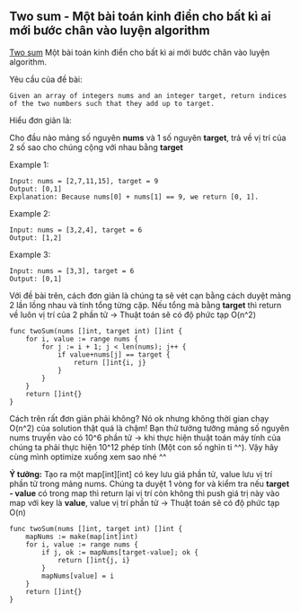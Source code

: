 ## Two sum - Một bài toán kinh điển cho bất kì ai mới bước chân vào luyện algorithm

[Two sum](https://leetcode.com/problems/two-sum/) Một bài toán kinh điển cho bất kì ai mới bước chân vào luyện algorithm.

Yêu cầu của đề bài:
```
Given an array of integers nums and an integer target, return indices of the two numbers such that they add up to target.
```
Hiểu đơn giản là:

Cho đầu nào mảng số nguyên **nums** và 1 số nguyên **target**, trả về vị trí của 2 số sao cho chúng cộng với nhau bằng **target**

Example 1:
```
Input: nums = [2,7,11,15], target = 9
Output: [0,1]
Explanation: Because nums[0] + nums[1] == 9, we return [0, 1].
```
Example 2:
```
Input: nums = [3,2,4], target = 6
Output: [1,2]
```

Example 3:
```
Input: nums = [3,3], target = 6
Output: [0,1]
```

Với đề bài trên, cách đơn giản là chúng ta sẽ vét cạn bằng cách duyệt mảng 2 lần lồng nhau và tính tổng từng cặp. Nếu tổng mà bằng **target** thì return về luôn vị trí của 2 phần tử -> Thuật toán sẽ có độ phức tạp O(n^2)
```golang
func twoSum(nums []int, target int) []int {
	for i, value := range nums {
		for j := i + 1; j < len(nums); j++ {
			if value+nums[j] == target {
				return []int{i, j}
			}
		}
	}
	return []int{}
}
```

Cách trên rất đơn giản phải không? Nó ok nhưng không thời gian chạy O(n^2) của solution thật quá là chậm! Bạn thử tưởng tưởng mảng số nguyên nums truyền vào có 10^6 phần tử -> khi thực hiện thuật toán máy tính của chúng ta phải thực hiện 10^12 phép tính (Một con số nghìn tỉ ^^). Vậy hãy cùng mình optimize xuống xem sao nhé ^^

**Ý tưởng:** Tạo ra một map[int][int] có key lưu giá phần tử, value lưu vị trí phần tử trong mảng nums. Chúng ta duyệt 1 vòng for và kiểm tra nếu **target - value** có trong map thì return lại vị trí còn không thì push giá trị này vào map với key là  **value**, value vị trí phần tử -> Thuật toán sẽ có độ phức tạp O(n)
```golang
func twoSum(nums []int, target int) []int {
    mapNums := make(map[int]int)
    for i, value := range nums {
        if j, ok := mapNums[target-value]; ok {
            return []int{j, i}
        }
        mapNums[value] = i
    }
    return []int{}
}
```